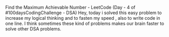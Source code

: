 Find the Maximum Achievable Number - LeetCode (Day - 4 of #100daysCodingChallenge - DSA)
Hey, today i solved this easy problem to increase my logical thinking and to fasten my speed , also to write code in one line. I think sometimes these kind of problems makes our brain faster to solve other DSA problems.

